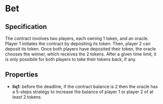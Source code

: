 # Bet

## Specification
The contract involves two players, each owning 1 token, and an oracle. Player 1 initiates the contract by depositing its token. Then, player 2 can deposit its token. Once both players have deposited their token, the oracle chooses the winner, which receives the 2 tokens. After a given time limit, it is only possibile for both players to take their tokens back, if any.

## Properties
- **liq1**: before the deadline, if the contract balance is 2 then the oracle has a 5-steps strategy to increase the balance of player 1 or player 2 of at least 2 tokens. 
